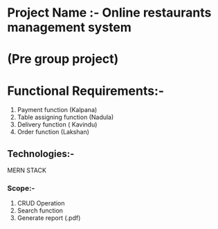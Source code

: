 # Project Name :- Online restaurants management system
# (Pre group project)

# Functional Requirements:- 

1. Payment function (Kalpana)
2. Table assigning function (Nadula) 
3. Delivery function ( Kavindu)
4. Order function (Lakshan)

## Technologies:- 
MERN STACK

### Scope:- 

1. CRUD Operation
2. Search function
3. Generate report (.pdf)
